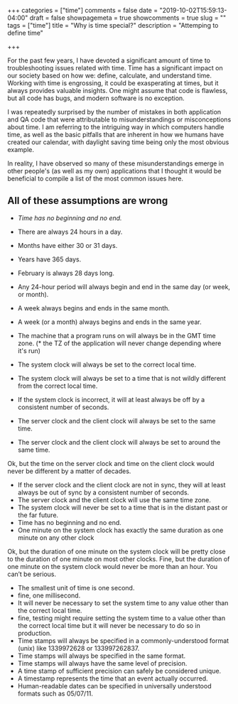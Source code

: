 +++
categories = ["time"]
comments = false
date = "2019-10-02T15:59:13-04:00"
draft = false
showpagemeta = true
showcomments = true
slug = ""
tags = ["time"]
title = "Why is time special?"
description = "Attemping to define time"

+++

For the past few years, I have devoted a significant amount of time to troubleshooting issues related with time. Time has a significant impact on our society based on how we: define, calculate, and understand time. Working with time is engrossing, it could be exasperating at times, but it always provides valuable insights. One might assume that code is flawless, but all code has bugs, and modern software is no exception.

I was repeatedly surprised by the number of mistakes in both application and QA code that were attributable to misunderstandings or misconceptions about time. I am referring to the intriguing way in which computers handle time, as well as the basic pitfalls that are inherent in how we humans have created our calendar, with daylight saving time being only the most obvious example.

In reality, I have observed so many of these misunderstandings emerge in other people's (as well as my own) applications that I thought it would be beneficial to compile a list of the most common issues here.


## All of these assumptions are wrong

* *Time has no beginning and no end.*
* There are always 24 hours in a day.
* Months have either 30 or 31 days.
* Years have 365 days.
* February is always 28 days long.
* Any 24-hour period will always begin and end in the same day (or week, or month).
* A week always begins and ends in the same month.
* A week (or a month) always begins and ends in the same year.
* The machine that a program runs on will always be in the GMT time zone. (* the TZ of the application will never change depending where it's run)

* The system clock will always be set to the correct local time.
* The system clock will always be set to a time that is not wildly different from the correct local time.
* If the system clock is incorrect, it will at least always be off by a consistent number of seconds.
* The server clock and the client clock will always be set to the same time.
* The server clock and the client clock will always be set to around the same time.

Ok, but the time on the server clock and time on the client clock would never be different by a matter of decades.

* If the server clock and the client clock are not in sync, they will at least always be out of sync by a consistent number of seconds.
* The server clock and the client clock will use the same time zone.
* The system clock will never be set to a time that is in the distant past or the far future.
* Time has no beginning and no end.
* One minute on the system clock has exactly the same duration as one minute on any other clock

Ok, but the duration of one minute on the system clock will be pretty close to the duration of one minute on most other clocks.
Fine, but the duration of one minute on the system clock would never be more than an hour.
You can’t be serious.

* The smallest unit of time is one second.
* fine, one millisecond.
* It will never be necessary to set the system time to any value other than the correct local time.
* fine, testing might require setting the system time to a value other than the correct local time but it will never be necessary to do so in production.
* Time stamps will always be specified in a commonly-understood format (unix) like 1339972628 or 133997262837.
* Time stamps will always be specified in the same format.
* Time stamps will always have the same level of precision.
* A time stamp of sufficient precision can safely be considered unique.
* A timestamp represents the time that an event actually occurred.
* Human-readable dates can be specified in universally understood formats such as 05/07/11.
